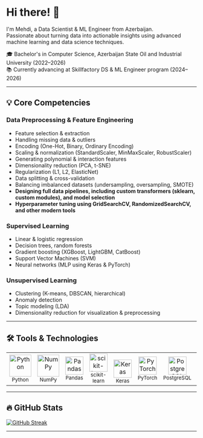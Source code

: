 # Hi there! 👋

I'm Mehdi, a Data Scientist & ML Engineer from Azerbaijan.  
Passionate about turning data into actionable insights using advanced machine learning and data science techniques.

🎓 Bachelor's in Computer Science, Azerbaijan State Oil and Industrial University (2022–2026)  
📚 Currently advancing at Skillfactory DS & ML Engineer program (2024–2026) 

---

## 💡 Core Competencies

### Data Preprocessing & Feature Engineering
- Feature selection & extraction  
- Handling missing data & outliers  
- Encoding (One-Hot, Binary, Ordinary Encoding)  
- Scaling & normalization (StandardScaler, MinMaxScaler, RobustScaler)  
- Generating polynomial & interaction features  
- Dimensionality reduction (PCA, t-SNE)  
- Regularization (L1, L2, ElasticNet)  
- Data splitting & cross-validation  
- Balancing imbalanced datasets (undersampling, oversampling, SMOTE)  
- **Designing full data pipelines, including custom transformers (sklearn, custom modules), and model selection**
- **Hyperparameter tuning using GridSearchCV, RandomizedSearchCV, and other modern tools**

### Supervised Learning
- Linear & logistic regression  
- Decision trees, random forests  
- Gradient boosting (XGBoost, LightGBM, CatBoost)  
- Support Vector Machines (SVM)  
- Neural networks (MLP using Keras & PyTorch)  

### Unsupervised Learning
- Clustering (K-means, DBSCAN, hierarchical)  
- Anomaly detection  
- Topic modeling (LDA)  
- Dimensionality reduction for visualization & preprocessing
  
---
## 🛠️ Tools & Technologies
<table>
  <tr>
    <td align="center">
      <img src="https://cdn.jsdelivr.net/gh/devicons/devicon/icons/python/python-original.svg" height="58" alt="Python"/><br />
      <sub>Python</sub>
    </td>
    <td align="center">
      <img src="https://cdn.jsdelivr.net/gh/devicons/devicon/icons/numpy/numpy-original.svg" height="58" alt="NumPy"/><br />
      <sub>NumPy</sub>
    </td>
    <td align="center">
      <img src="https://cdn.jsdelivr.net/gh/devicons/devicon/icons/pandas/pandas-original.svg" height="48" alt="Pandas"/><br />
      <sub>Pandas</sub>
    </td>
    <td align="center" valign="bottom">
      <img src="https://cdn.jsdelivr.net/gh/devicons/devicon/icons/scikitlearn/scikitlearn-original.svg" height="48" alt="scikit-learn"/><br />
      <sub>scikit-learn</sub>
    </td>
    <td align="center" valign="bottom">
      <img src="https://cdn.jsdelivr.net/gh/devicons/devicon/icons/keras/keras-original.svg" height="48" alt="Keras"/><br />
      <sub>Keras</sub>
    </td>
    <td align="center">
      <img src="https://cdn.jsdelivr.net/gh/devicons/devicon/icons/pytorch/pytorch-original.svg" height="48" alt="PyTorch"/><br />
      <sub>PyTorch</sub>
    </td>
    <td align="center">
      <img src="https://cdn.jsdelivr.net/gh/devicons/devicon/icons/postgresql/postgresql-original.svg" height="48" alt="PostgreSQL"/><br />
      <sub>PostgreSQL</sub>
    </td>
    <td align="center">
      <img src="https://cdn.jsdelivr.net/gh/devicons/devicon/icons/matplotlib/matplotlib-original.svg" height="48" alt="Matplotlib"/><br/>
      <sub>Matplotlib</sub>
    </td>
    <td align="center" valign="bottom">
      <img src="https://cdn.jsdelivr.net/gh/devicons/devicon/icons/plotly/plotly-original.svg" height="48" alt="Plotly"/><br/>
      <sub>Plotly</sub>
    </td>
    <td align="center" valign="bottom"><img src="https://cdn.jsdelivr.net/gh/devicons/devicon/icons/docker/docker-original.svg" height="44" alt="Docker"/><br/><sub>Docker</sub></td>
    <td align="center" valign="bottom""><img src="https://cdn.jsdelivr.net/gh/devicons/devicon/icons/flask/flask-original.svg" height="44" alt="Flask"/><br/><sub>Flask</sub></td>
    <td align="center" valign="bottom"><img src="https://cdn.jsdelivr.net/gh/devicons/devicon/icons/fastapi/fastapi-original.svg" height="44" alt="FastAPI"/><br/><sub>FastAPI</sub></td>
  </tr>
</table>

---
## 🔥 GitHub Stats

[![GitHub Streak](https://streak-stats.demolab.com?user=Mekhty111&theme=dark&border_radius=7)](https://git.io/streak-stats)

---
